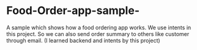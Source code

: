 # Food-Order-app-sample-
A sample which shows how a food ordering app works. We use intents in this project. So we can also send order summary to others like customer through email.   (I learned backend and intents by this project)
